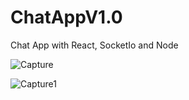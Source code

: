 # ChatAppV1.0
Chat App with React, SocketIo and Node

![Capture](https://user-images.githubusercontent.com/28177308/134016527-3ee71c48-5ab8-4248-a68c-e0612ddcafa3.PNG)

![Capture1](https://user-images.githubusercontent.com/28177308/134016487-d3473e51-cff1-4b2c-94a9-6406eb9bed2f.PNG)

